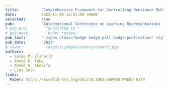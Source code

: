 ```yaml
---
title:          "Comprehensive Framework for Controlling Nonlinear Multispecies Water Quality Dynamics"
date:           2023-11-20 12:01:00 +0800
selected:       true
pub:            "International Conference on Learning Representations (ICLR)"
# pub_pre:        "Submitted to "
# pub_post:       'Under review.'
pub_last:       ' <span class="badge badge-pill badge-publication" style="background-color: #3498db; color: white;">Journal</span>'
pub_date:       "2023"
# cover:          /assets/images/covers/cover3.jpg
authors:
  - Salma M. Elsherif
  - Ahmad F. Taha
  - Ahmed A. Abokifa
  - Lina Sela
links:
  Paper: https://ascelibrary.org/doi/10.1061/JWRMD5.WRENG-6179
---
```

